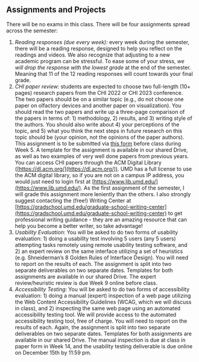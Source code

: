 ## Assignments and Projects

There will be no exams in this class. There will be four assignments spread across the semester: 



1. _Reading responses (due every week):_ every week during the semester, there will be a reading response, designed to help you reflect on the readings and videos. We also recognize that adjusting to a new academic program can be  stressful. To ease some of your stress, _we will drop the response with the lowest grade_ at the end of the semester. Meaning that 11 of the 12 reading responses will count towards your final grade. 
2. _CHI paper review:_ students are expected to choose two full-length (10+ pages) research  papers from the CHI 2022 or CHI 2023 conference. The two papers should be on a similar  topic (e.g., do not choose one paper on olfactory devices and another paper on visualization).  You should read the two papers and write up a three-page comparison of the papers in terms  of: 1) methodology, 2) results, and 3) writing style of the authors. You should also write about  4) your perceptions of the topic, and 5) what you think the next steps in future research on this  topic should be (your opinion, not the opinions of the paper authors). This assignment is to be submitted via [this form](https://forms.gle/xtqzg7vPQ6w6PT6d8) before class during Week 5. A template for the assignment is available in our shared Drive, as well as two examples of very well done papers from previous years.  You can access CHI papers through the ACM Digital Library ([https://dl.acm.org/](https://dl.acm.org/)). UMD has a  full license to use the ACM digital library, so if you are not on a campus IP address, you would  just need to login first at [https://www.lib.umd.edu/](https://www.lib.umd.edu/). As the first assignment of the semester, I  will grade this assignment more leniently than the others. I also strongly suggest contacting the (free!) Writing Center at [https://gradschool.umd.edu/graduate-school-writing-center](https://gradschool.umd.edu/graduate-school-writing-center) to get professional writing guidance - they are an amazing resource that can help you become a better writer, so take advantage! 
3. _Usability Evaluation:_ You will be asked to do two forms of usability evaluation: 1) doing a usability test involving 5 users (any 5 users) attempting tasks remotely using remote usability testing software, and 2) an expert review on the same interface utilizing a set of heuristics (e.g.  Shneiderman’s 8 Golden Rules of Interface Design). You will need to report on the results of  each. The assignment is split into two separate deliverables on two separate dates. Templates for both assignments are available in our shared Drive. The expert review/heuristic review is due Week 9 online before class.
4. _Accessibility Testing:_ You will be asked to do two forms of accessibility evaluation: 1) doing a  manual (expert) inspection of a web page utilizing the Web Content Accessibility Guidelines  (WCAG, which we will discuss in class), and 2) inspecting the same web page using an  automated accessibility testing tool. We will provide access to the automated accessibility  testing tool, free of charge. You will need to report on the results of each. Again, the assignment is split into two separate deliverables on two separate dates. Templates for both  assignments are available in our shared Drive. The manual inspection is due at class in paper form in Week 14,  and the usability testing deliverable is due online on December 15th by 11:59 pm.


